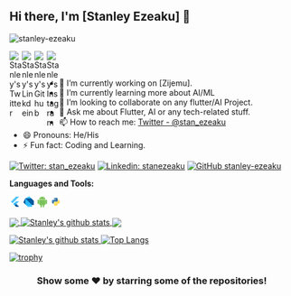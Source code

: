 ## Hi there, I'm [Stanley Ezeaku] 👋

<p align="left"> <img src="https://komarev.com/ghpvc/?username=stanley-ezeaku&label=Views&color=blue&style=plastic" alt="stanley-ezeaku" /> </p>

<a href="https://twitter.com/stan_ezeaku">
  <img align="left" alt="Stanley's Twitter" width="22px" src="https://cdn.jsdelivr.net/npm/simple-icons@v3/icons/twitter.svg" />
</a>
<a href="https://linkedin.com/in/stanezeaku">
  <img align="left" alt="Stanley's Linkdein" width="22px" src="https://cdn.jsdelivr.net/npm/simple-icons@v3/icons/linkedin.svg" />
</a>
<a href="https://github.com/stanley-ezeaku">
  <img align="left" alt="Stanley's Github" width="22px" src="https://cdn.jsdelivr.net/npm/simple-icons@v3/icons/github.svg" />
</a>
<a href="https://instagram.com/stan_ezeaku/">
  <img align="left" alt="Stanley's Instagram" width="22px" src="https://cdn.jsdelivr.net/npm/simple-icons@v3/icons/instagram.svg" />
</a>

<br/>
<br/>


- 🔭 I’m currently working on [Zijemu].
- 🌱 I’m currently learning more about AI/ML
- 👯 I’m looking to collaborate on any flutter/AI Project.
- 💬 Ask me about Flutter, AI or any tech-related stuff.
- 📫 How to reach me: [Twitter - @stan_ezeaku](https://twitter.com/stan_ezeaku)
- 😄 Pronouns: He/His
- ⚡ Fun fact: Coding and Learning.

[![Twitter: stan_ezeaku](https://img.shields.io/twitter/follow/stan_ezeaku?style=social)](https://twitter.com/stan_ezeaku)
[![Linkedin: stanezeaku](https://img.shields.io/badge/-stanezeaku-blue?style=flat-square&logo=Linkedin&logoColor=white&link=https://www.linkedin.com/in/stanezeaku/)](https://www.linkedin.com/in/stanezeaku/)
[![GitHub stanley-ezeaku](https://img.shields.io/github/followers/stanley-ezeaku?label=follow&style=social)](https://github.com/stanley-ezeaku)



**Languages and Tools:**  

<code><img height="20" src="https://raw.githubusercontent.com/github/explore/80688e429a7d4ef2fca1e82350fe8e3517d3494d/topics/flutter/flutter.png"></code>
<code><img height="20" src="https://raw.githubusercontent.com/github/explore/80688e429a7d4ef2fca1e82350fe8e3517d3494d/topics/dart/dart.png"></code>
<code><img height="20" src="https://raw.githubusercontent.com/github/explore/80688e429a7d4ef2fca1e82350fe8e3517d3494d/topics/android/android.png"></code>
<code><img height="20" src="https://raw.githubusercontent.com/github/explore/80688e429a7d4ef2fca1e82350fe8e3517d3494d/topics/python/python.png"></code>


    

<a href="https://github.com/stanley-ezeaku">
  <img align="center" src="https://github-readme-stats.vercel.app/api/top-langs/?username=stanley-ezeak&theme=light&hide_langs_below=1" />
</a>
<a href="https://github.com/stanley-ezeaku">
 <img align="center" src="https://github-readme-stats.vercel.app/api?username=stanley-ezeak&show_icons=true&theme=light&line_height=27" alt="Stanley's github stats"/>
</a>
<a href="https://github.com/stanley-ezeaku/Ispend">
  <img align="center" src="https://github-readme-stats.vercel.app/api/pin/?username=stanley-ezeaku&repo=Ispend&theme=light" />
  
  
![Stanley's github stats](https://github-readme-stats.vercel.app/api?username=stanley-ezeaku&show_icons=true) ![Top Langs](https://github-readme-stats.vercel.app/api/top-langs/?username=stanley-ezeaku&layout=compact)

[![trophy](https://github-profile-trophy.vercel.app/?username=stanley-ezeaku&theme=monokai&margin-w=15&margin-h=15&&no-frame=true&row=1)](https://github.com/ryo-ma/github-profile-trophy)


<div align="center">

### Show some ❤️ by starring some of the repositories!

</div>

